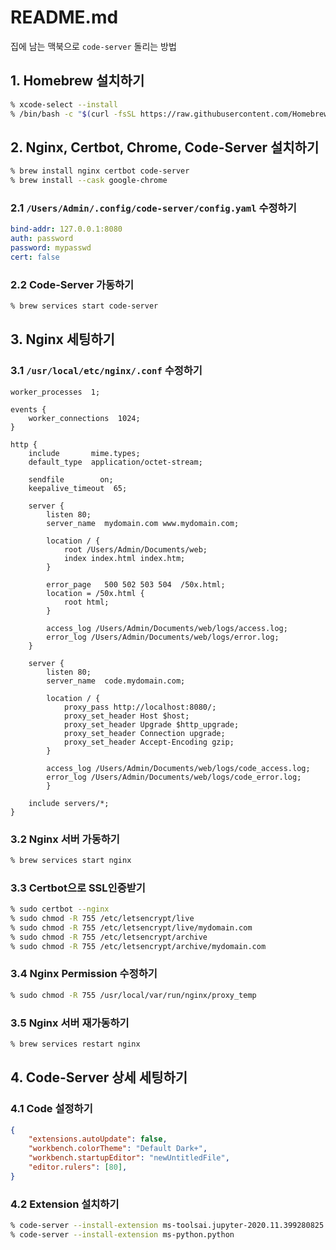 # README.md
집에 남는 맥북으로 `code-server` 돌리는 방법

## 1. Homebrew 설치하기
```zsh
% xcode-select --install
% /bin/bash -c "$(curl -fsSL https://raw.githubusercontent.com/Homebrew/install/HEAD/install.sh)"
```

## 2. Nginx, Certbot, Chrome, Code-Server 설치하기
```zsh
% brew install nginx certbot code-server
% brew install --cask google-chrome
```
### 2.1 `/Users/Admin/.config/code-server/config.yaml` 수정하기
```yaml
bind-addr: 127.0.0.1:8080
auth: password
password: mypasswd
cert: false
```
### 2.2 Code-Server 가동하기
```zsh
% brew services start code-server
```

## 3. Nginx 세팅하기
### 3.1 `/usr/local/etc/nginx/.conf` 수정하기
```nginx
worker_processes  1;

events {
    worker_connections  1024;
}

http {
    include       mime.types;
    default_type  application/octet-stream;

    sendfile        on;
    keepalive_timeout  65;

    server {
        listen 80;
        server_name  mydomain.com www.mydomain.com;

        location / {
            root /Users/Admin/Documents/web;
            index index.html index.htm;
        }
        
        error_page   500 502 503 504  /50x.html;
        location = /50x.html {
            root html;
        }
        
        access_log /Users/Admin/Documents/web/logs/access.log;
        error_log /Users/Admin/Documents/web/logs/error.log;
    }

    server {
        listen 80;
        server_name  code.mydomain.com;
      
        location / {
            proxy_pass http://localhost:8080/;
            proxy_set_header Host $host;
            proxy_set_header Upgrade $http_upgrade;
            proxy_set_header Connection upgrade;
            proxy_set_header Accept-Encoding gzip;
        }
        
        access_log /Users/Admin/Documents/web/logs/code_access.log;
        error_log /Users/Admin/Documents/web/logs/code_error.log;
        }

    include servers/*;
}
```
### 3.2 Nginx 서버 가동하기
```zsh
% brew services start nginx
```
### 3.3 Certbot으로 SSL인증받기
```zsh
% sudo certbot --nginx
% sudo chmod -R 755 /etc/letsencrypt/live
% sudo chmod -R 755 /etc/letsencrypt/live/mydomain.com
% sudo chmod -R 755 /etc/letsencrypt/archive
% sudo chmod -R 755 /etc/letsencrypt/archive/mydomain.com
```
### 3.4 Nginx Permission 수정하기
```zsh
% sudo chmod -R 755 /usr/local/var/run/nginx/proxy_temp
```
### 3.5 Nginx 서버 재가동하기
```zsh
% brew services restart nginx
```

## 4. Code-Server 상세 세팅하기
### 4.1 Code 설정하기
```json
{
    "extensions.autoUpdate": false,
    "workbench.colorTheme": "Default Dark+",
    "workbench.startupEditor": "newUntitledFile",
    "editor.rulers": [80],
}
```
### 4.2 Extension 설치하기
```zsh
% code-server --install-extension ms-toolsai.jupyter-2020.11.399280825.vsix # 최신 .vsix 다운로드
% code-server --install-extension ms-python.python
```
